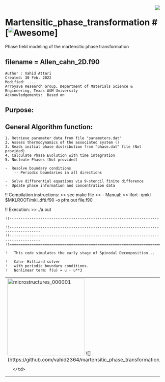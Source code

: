 <img src="icon.png" align="right" />

# Martensitic_phase_transformation # [![Awesome](https://cdn.rawgit.com/sindresorhus/awesome/d7305f38d29fed78fa85652e3a63e154dd8e8829/media/badge.svg)]
Phase field modeling of the martensitic phase transformation

## filename = Allen_cahn_2D.f90

	Author : Vahid Attari
	Created: 30 Feb. 2022
	Modified: ....
	Arroyave Research Group, Department of Materials Science & Engineering, Texas A&M University
	Acknowledgements:  Based on 
	
## Purpose:

## General Algorithm function:

	1. Retrieve parameter data from file "parameters.dat"
	2. Assess thermodynamics of the associated system ()
	3. Reads initial phase distribution from "phase.dat" file (Not provided)
	4. Calculate Phase Evolution with time integration
	5. Nucleate Phases (Not provided)

	-  Resolve boundary conditions 
	 	-- Periodic boundaries in all directions

	-  Solve differential equations via 9-stencil finite difference
	-  Update phase information and concentration data


!! Compilation instructions: 
	>> see make file
	>> - Manual: >>  ifort -qmkl $MKLROOT/mkl_dfti.f90 -o pfm.out file.f90

!! Execution: >> ./a.out 
                                
	!!------------------------------------------------------------------------------------
	!!------------------------------------------------------------------------------------
	!!------------------------------------------------------------------------------------
	!!====================================================================================

	!   This code simulates the early stage of Spinodal Decomposition...

	!   Cahn- Hilliard solver 	
	!   with periodic boundary conditions.
	!   Nonlinear term: f(u) = u - u**3

<table>
  <tr>
    <td> 
<img src="https://user-images.githubusercontent.com/11892854/118386432-78937500-b5e5-11eb-9c48-dc04c4be50b4.jpeg" alt="microstructures_000001" width="250" height="250">	
![](https://github.com/vahid2364/martensitic_phase_transformation/blob/main/animation/animation.mp4)

	  </td>
   <tr>
</table>
